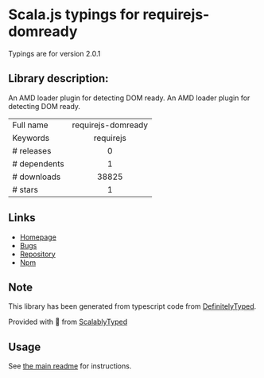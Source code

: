 
# Scala.js typings for requirejs-domready

Typings are for version 2.0.1

## Library description:
An AMD loader plugin for detecting DOM ready. An AMD loader plugin for detecting DOM ready.

|                    |                 |
| ------------------ | :-------------: |
| Full name          | requirejs-domready |
| Keywords           | requirejs |
| # releases         | 0 |
| # dependents       | 1 |
| # downloads        | 38825 |
| # stars            | 1 |

## Links
- [Homepage](https://github.com/requirejs/domReady#readme)
- [Bugs](https://github.com/requirejs/domReady/issues)
- [Repository](https://github.com/requirejs/domReady)
- [Npm](https://www.npmjs.com/package/requirejs-domready)
    


## Note
This library has been generated from typescript code from [DefinitelyTyped](https://definitelytyped.org).

Provided with :purple_heart: from [ScalablyTyped](https://github.com/oyvindberg/ScalablyTyped)

## Usage
See [the main readme](../../readme.md) for instructions.



